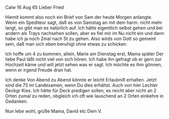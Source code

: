  Calw 16 Aug 65
Lieber Fried

Hiemit kommt also noch ein Brief von Sam der heute Morgen anlangte. 
Wenn ein Spediteur sagt, daß es von Samstag an mit dem harm. nicht mehr langt, so gibt man es natürlich auf. Ich hätte eigentlich selbst gehen und bei andern als Trays nachsehen sollen, aber es fiel mir im Nu nicht ein und dann habe ich ja noch 2mal nach St zu gehen. Also wirds von Gott so gemeint sein, daß man sich eben beruhigt ohne etwas zu schicken.

Ich hoffe um 4 zu kommen, allein, Marie am Dienstag erst, Mama später 
Der liebe Paul läßt nicht viel von sich hören. Ich habe ihn gefragt ob er gern zur Hochzeit käme und will jetzt sehen was er sagt. Ich möchte es ihm gönnen, wenn er irgend Freude dran hat.

Ich denke Von Abend zu Abend könnte er leicht Erlaubniß erhalten. 
Jetzt sind die 75 im Landexamen, wenn Du dies erhältst. Auch von hier Lechler Deckgr Kies. Ich hätte für Deck predigen sollen, es reicht aber nicht an 2 Orten zumal zu reden, obgleich ich oft wie lauschend an 2 Orten einkehre in Gedanken.

Nun lebe wohl, grüße Mama, David etc
 Dein V.

